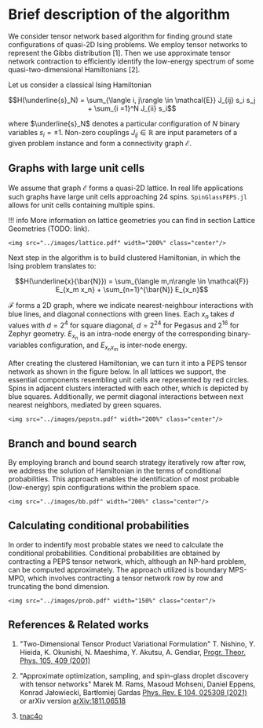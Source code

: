 # Brief description of the algorithm
We consider tensor network based algorithm for finding ground state configurations of quasi-2D Ising problems. We employ tensor networks to represent the Gibbs distribution [1]. Then we use approximate tensor network contraction to efficiently identify the low-energy spectrum of some quasi-two-dimensional Hamiltonians [2].

Let us consider a classical Ising Hamiltonian
```math
H(\underline{s}_N) =  \sum_{\langle i, j\rangle \in \mathcal{E}} J_{ij} s_i s_j + \sum_{i =1}^N J_{ii} s_i
```
where $\underline{s}_N$ denotes a particular configuration of $N$ binary variables $s_i=\pm 1$. Non-zero couplings $J_{ij} \in \mathbb{R}$ are input parameters of a given problem instance and form a connectivity graph $\mathcal{E}$.

## Graphs with large unit cells
We assume that graph $\mathcal{E}$ forms a quasi-2D lattice. In real life applications such graphs have large unit cells approaching 24 spins. `SpinGlassPEPS.jl` allows for unit cells containing multiple spins. 

!!! info
    More information on lattice geometries you can find in section Lattice Geometries (TODO: link).

```@raw html
<img src="../images/lattice.pdf" width="200%" class="center"/>
```
Next step in the algorithm is to build clustered Hamiltonian, in which the Ising problem translates to:
```math
H(\underline{x}{\bar{N}}) = \sum_{\langle m,n\rangle \in \mathcal{F}} E_{x_m x_n} + \sum_{n=1}^{\bar{N}} E_{x_n}
```
$\mathcal{F}$ forms a 2D graph, where we indicate nearest-neighbour interactions with blue lines, and diagonal connections with green lines.
Each $x_n$ takes $d$ values with  $d=2^4$ for square diagonal, $d=2^{24}$ for Pegasus and $2^{16}$ for Zephyr geometry. 
$E_{x_n}$ is an intra-node energy of the corresponding binary-variables configuration, and $E_{x_n x_m}$ is inter-node energy.

After creating the clustered Hamiltonian, we can turn it into a PEPS tensor network as shown in the figure below. In all lattices we support, the essential components resembling unit cells are represented by red circles. Spins in adjacent clusters interacted with each other, which is depicted by blue squares. Additionally, we permit diagonal interactions between next nearest neighbors, mediated by green squares.

```@raw html
<img src="../images/pepstn.pdf" width="200%" class="center"/>
```

## Branch and bound search
By employing branch and bound search strategy iteratively row after row, we address the solution of Hamiltonian in the terms of conditional probabilities. This approach enables the identification of most probable (low-energy) spin configurations within the problem space. 

```@raw html
<img src="../images/bb.pdf" width="200%" class="center"/>
```

## Calculating conditional probabilities

In order to indentify most probable states we need to calculate the conditional probabilities. Conditional probabilities are obtained by contracting a PEPS tensor network, which, although an NP-hard problem, can be computed approximately. The approach utilized is boundary MPS-MPO, which involves contracting a tensor network row by row and truncating the bond dimension.

```@raw html
<img src="../images/prob.pdf" width="150%" class="center"/>
```

## References & Related works

1. "Two-Dimensional Tensor Product Variational Formulation" T. Nishino, Y. Hieida, K. Okunishi, N. Maeshima, Y. Akutsu, A. Gendiar, [Progr. Theor. Phys. 105, 409 (2001)](https://academic.oup.com/ptp/article/105/3/409/1834124)

2. "Approximate optimization, sampling, and spin-glass droplet discovery with tensor networks" Marek M. Rams, Masoud Mohseni, Daniel Eppens, Konrad Jałowiecki, Bartłomiej Gardas [Phys. Rev. E 104, 025308 (2021)](https://journals.aps.org/pre/abstract/10.1103/PhysRevE.104.025308) or arXiv version [arXiv:1811.06518](https://arxiv.org/abs/1811.06518)

3. [tnac4o](https://github.com/marekrams/tnac4o/tree/master)